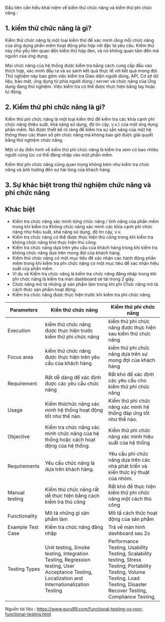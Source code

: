 Đầu tiên cần hiểu khái niệm về kiếm thử chức năng và kiểm thử phi chức năng :
 ## 1. kiểm thử chức năng là gì?
 Kiểm thử chức năng là một loại kiểm thử để xác minh rằng mỗi chức năng của ứng dụng phần mềm hoạt động phù hợp với đặc tả yêu cầu. Kiểm thử này chủ yếu liên quan đến kiểm thử hộp đen, và nó không quan tâm đến mã nguồn của ứng dụng.

Mọi chức năng của hệ thống được kiểm tra bằng cách cung cấp đầu vào thích hợp, xác minh đầu ra và so sánh kết quả thực tế với kết quả mong đợi. Thử nghiệm này bao gồm việc kiểm tra Giao diện người dùng, API, Cơ sở dữ liệu, bảo mật, ứng dụng từ phía người dùng / server và chức năng của Ứng dụng đang thử nghiệm. Việc kiểm tra có thể được thực hiện bằng tay hoặc tự động.
## 2. Kiểm thử phi chức năng là gì?
Kiểm thử phi chức năng là một loại kiểm thử để kiểm tra các khía cạnh phi chức năng (hiệu suất, khả năng sử dụng, độ tin cậy, v.v.) của một ứng dụng phần mềm. Nó được thiết kế rõ ràng để kiểm tra sự sẵn sàng của một hệ thống theo các tham số phi chức năng mà không bao giờ được giải quyết bằng thử nghiệm chức năng.

Một ví dụ điển hình về kiểm thử phi chức năng là kiểm tra xem có bao nhiêu người cùng lúc có thể đăng nhập vào một phần mềm.

Kiểm thử phi chức năng cũng quan trọng không kém như kiểm tra chức năng và ảnh hưởng đến sự hài lòng của khách hàng.
## 3. Sự khác biệt trong thử nghiệm chức năng và phi chức năng
## Khác biệt
*  Kiểm tra chức năng xác minh từng chức năng / tính năng của phần mềm trong khi kiểm tra Không chức năng xác minh các khía cạnh phi chức năng như hiệu suất, khả năng sử dụng, độ tin cậy, v.v.
*  Kiểm tra chức năng có thể được thực hiện thủ công trong khi kiểm tra không chức năng khó thực hiện thủ công.
*  Kiểm tra chức năng dựa trên yêu cầu của khách hàng trong khi kiểm tra không chức năng dựa trên mong đợi của khách hàng.
*  Kiểm thử chức năng có một mục tiêu để xác nhận các hành động phần mềm trong khi kiểm tra phi chức năng có một mục tiêu để xác nhận hiệu suất của phần mềm.
*  Ví dụ về Kiểm tra chức năng là kiểm tra chức năng đăng nhập trong khi phi chức năng là kiểm tra màn dashboard sẽ tải trong 2 giây.
*  Chức năng mô tả những gì sản phẩm làm trong khi phi Chức năng mô tả cách thức sản phẩm hoạt động.
*  Kiểm tra chức năng được thực hiện trước khi kiểm tra phi chức năng.

| Parameters  | Kiển thử chức năng | Kiểm thử phi chức năng |
| -------- | -------- | -------- |
|Execution   | kiểm thử chức năng được thực hiện trước kiểm thử phi chức năng     | kiểm thử phi chức năng được thực hiện sau kiểm thử chức năng  |
| Focus area    | kiểm thử chức năng được thực hiện trên yêu cầu của khách hàng     | kiểm thử phi chức năng dựa trên sự mong đợi của khách hàng     |
| Requirement    | Rất dễ dàng để xác định được các yêu cầu chức năng     | Rất khó để xác định các yêu cầu cho kiểm thử phi chức năng    |
| Usage    | Kiểm thửchức năng xác minh hệ thống hoạt động tốt như thế nào.    | Kiểm thử phi chức năng xác minh hệ thống đáp ứng tốt như thế nào.    |
| Objective    | Kiểm tra chức năng xác minh chức năng của hệ thống hoặc cách hoạt động của hệ thống.     | Kiểm thử phi chức năng xác minh hiệu suất của hệ thống     |
| Requirements    | Yêu cầu chức năng là dựa trên khách hàng.    | Yêu cầu phi chức năng dựa trên các nhà phát triển và kiến ​​thức kỹ thuật của nhóm.     |
| Manual testing    | Kiểm thử chức năng rất dễ thực hiện bằng cách kiểm tra thủ công     | Rất khó để thực hiện kiểm thử phi chức năng một cách thủ công   |
| Functionality   | Mô tả những gì sản phẩm làm     | Mô tẩ cách thức hoạt động của sản phẩm    |
| Example Test Case   | Kiểm tra chức năng đăng nhập     | Trả về màn hình dashboard sau 2s      |
| Testing Types   | 	Unit testing, Smoke testing, Integration Testing, Regression testing, User Acceptance Testing, Localization and Internationalization Testing    |Performance Testing, Usability Testing, Scalability testing, Stress Testing, Portability Testing, Volume Testing, Load Testing, Disaster Recover Testing, Compliance Testing,     |

Nguồn tài liệu : https://www.guru99.com/functional-testing-vs-non-functional-testing.html